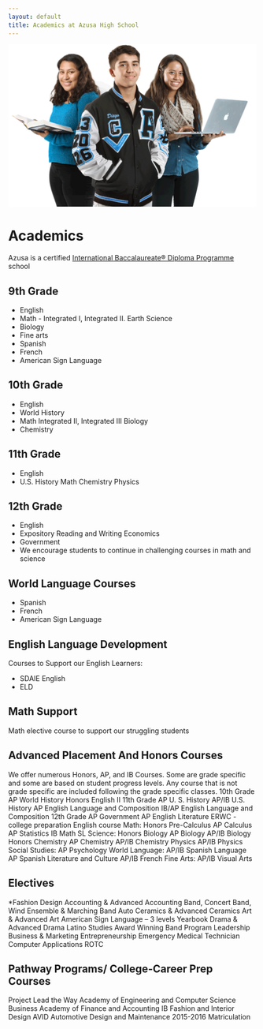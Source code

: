 ```yaml
---
layout: default
title: Academics at Azusa High School
---
```


<img src="/images/photos/optimized/academics.png" style="object-position: top;" alt="" />

# Academics

Azusa is a certified [International Baccalaureate® Diploma Programme](http://ibo.org/en/programmes/diploma-programme/) school

## 9th Grade

*   English
*   Math - Integrated I, Integrated II. Earth Science
*   Biology
*   Fine arts
*   Spanish
*   French
*   American Sign Language

## 10th Grade

*   English
*   World History
*   Math Integrated II, Integrated III Biology
*   Chemistry

## 11th Grade

*   English
*   U.S. History Math Chemistry Physics

## 12th Grade

*   English
*   Expository Reading and Writing Economics
*   Government
*   We encourage students to continue in challenging courses in math and science

## World Language Courses

*   Spanish
*   French
*   American Sign Language

## English Language Development

Courses to Support our English Learners:

*   SDAIE English
*   ELD

## Math Support

Math elective course to support our struggling students

## Advanced Placement And Honors Courses

We offer numerous Honors, AP, and IB Courses. Some are grade specific and some are based on student progress levels. Any course that is not grade specific are included following the grade specific classes. 10th Grade AP World History Honors English II 11th Grade AP U. S. History AP/IB U.S. History AP English Language and Composition IB/AP English Language and Composition 12th Grade AP Government AP English Literature ERWC - college preparation English course Math: Honors Pre-Calculus AP Calculus AP Statistics IB Math SL Science: Honors Biology AP Biology AP/IB Biology Honors Chemistry AP Chemistry AP/IB Chemistry Physics AP/IB Physics Social Studies: AP Psychology World Language: AP/IB Spanish Language AP Spanish Literature and Culture AP/IB French Fine Arts: AP/IB Visual Arts

## Electives

*Fashion Design Accounting & Advanced Accounting Band, Concert Band, Wind Ensemble & Marching Band Auto Ceramics & Advanced Ceramics Art & Advanced Art American Sign Language – 3 levels Yearbook Drama & Advanced Drama Latino Studies Award Winning Band Program Leadership Business & Marketing Entrepreneurship Emergency Medical Technician Computer Applications ROTC

## Pathway Programs/ College-Career Prep Courses

Project Lead the Way Academy of Engineering and Computer Science Business Academy of Finance and Accounting IB Fashion and Interior Design AVID Automotive Design and Maintenance 2015-2016 Matriculation
